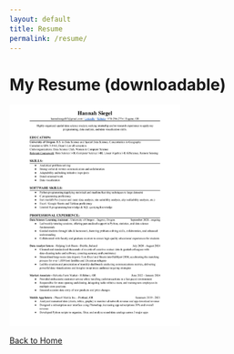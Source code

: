 ```yaml
---
layout: default
title: Resume
permalink: /resume/
---
```


# My Resume (downloadable)

<a href="assets/Resume_Hannah_Siegel.pdf">
    <img src="assets/Resume_Hannah_Siegel.jpg" alt="Resume" style="width: 300px;">
</a>


[Back to Home](index.md)
